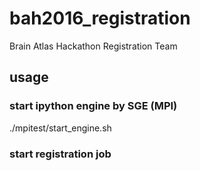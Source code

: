 # bah2016_registration
Brain Atlas Hackathon Registration Team

## usage
### start ipython engine by SGE (MPI)
./mpitest/start_engine.sh

### start registration job

